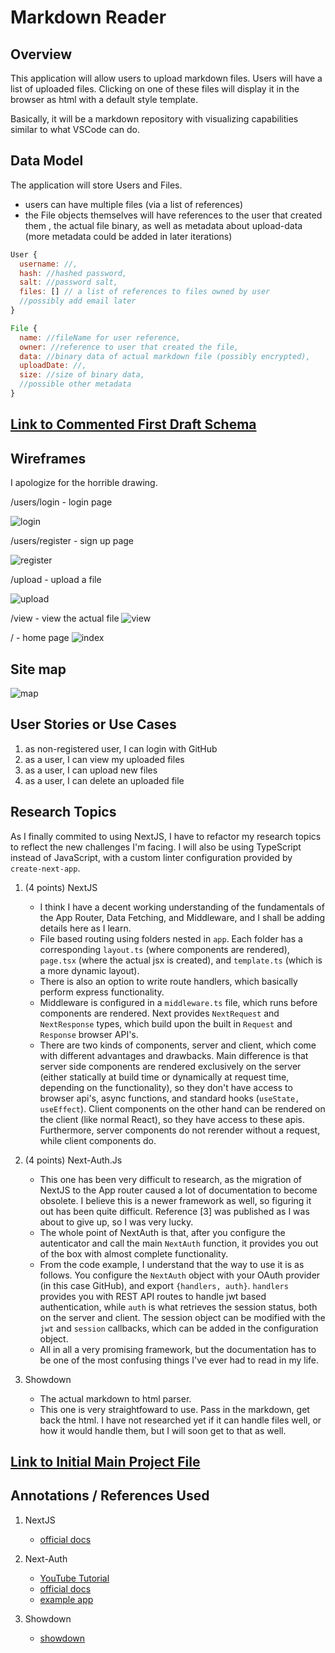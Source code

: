 # Markdown Reader

## Overview

This application will allow users to upload markdown files. Users will have 
a list of uploaded files. Clicking on one of these files will display it in the browser as html with a default style template. 

Basically, it will be a markdown repository with visualizing capabilities similar to what VSCode can do.

## Data Model
The application will store Users and Files.

* users can have multiple files (via a list of references)
* the File objects themselves will have references to the user that created them
, the actual file binary, as well as metadata about upload-data (more metadata could be added in later iterations)

```javascript
User {
  username: //,
  hash: //hashed password,
  salt: //password salt,
  files: [] // a list of references to files owned by user
  //possibly add email later
}

File {
  name: //fileName for user reference,
  owner: //reference to user that created the file,
  data: //binary data of actual markdown file (possibly encrypted),
  uploadDate: //,
  size: //size of binary data,
  //possible other metadata
}
```

## [Link to Commented First Draft Schema](db.mjs)

## Wireframes

I apologize for the horrible drawing.

/users/login - login page

![login](documentation/login.jpeg)

/users/register - sign up page

![register](documentation/register.jpeg)

/upload - upload a file

![upload](documentation/upload.jpeg)

/view - view the actual file
![view](documentation/view.jpeg)

/ - home page
![index](documentation/index.jpeg)

## Site map

![map](documentation/map.jpeg)

## User Stories or Use Cases

1. as non-registered user, I can login with GitHub
2. as a user, I can view my uploaded files
3. as a user, I can upload new files
4. as a user, I can delete an uploaded file

## Research Topics

As I finally commited to using NextJS, I have to refactor my research topics to reflect the new challenges I'm facing. I will also be using TypeScript instead of JavaScript, with a custom linter configuration provided by `create-next-app`.


1. (4 points) NextJS
    * I think I have a decent working understanding of the fundamentals of the App Router, Data Fetching, and Middleware, and I shall be adding details here as I learn.
    * File based routing using folders nested in `app`. Each folder has a corresponding `layout.ts` (where components are rendered), `page.tsx` (where the actual jsx is created), and `template.ts` (which is a more dynamic layout).
    * There is also an option to write route handlers, which basically perform express functionality.
    * Middleware is configured in a `middleware.ts` file, which runs before components are rendered. Next provides `NextRequest` and `NextResponse` types, which build upon the built in `Request` and `Response` browser API's.  
    * There are two kinds of components, server and client, which come with different advantages and drawbacks. Main difference is that server side components are rendered exclusively on the server (either statically at build time or dynamically at request time, depending on the functionality), so they don't have access to browser api's, async functions, and standard hooks (`useState, useEffect`). Client components on the other hand can be rendered on the client (like normal React), so they have access to these apis. Furthermore, server components do not rerender without a request, while client components do.  

2. (4 points) Next-Auth.Js
    * This one has been very difficult to research, as the migration of NextJS to the App router caused a lot of documentation to become obsolete. I believe this is a newer framework as well, so figuring it out has been quite difficult. Reference [3] was published as I was about to give up, so I was very lucky.
    * The whole point of NextAuth is that, after you configure the autenticator and call the main `NextAuth` function, it provides you out of the box with almost complete functionality. 
    * From the code example, I understand that the way to use it is as follows. You configure the `NextAuth` object with your OAuth provider (in this case GitHub), and export `{handlers, auth}`. `handlers` provides you with REST API routes to handle jwt based authentication, while `auth` is what retrieves the session status, both on the server and client. The session object can be modified with the `jwt` and `session` callbacks, which can be added in the configuration object.  
    * All in all a very promising framework, but the documentation has to be one of the most confusing things I've ever had to read in my life.  

3. Showdown
    * The actual markdown to html parser.
    * This one is very straightfoward to use. Pass in the markdown, get back the html. I have not researched yet if it can handle files well, or how it would handle them, but I will soon get to that as well.



## [Link to Initial Main Project File](app/page.tsx)

## Annotations / References Used
1. NextJS
    * [official docs](https://nextjs.org/docs) 

2. Next-Auth 
    * [YouTube Tutorial](https://www.youtube.com/watch?v=MNm1XhDjX1s)
    * [official docs](https://next-auth.js.org/)
    * [example app](https://github.com/nextauthjs/next-auth/blob/main/apps/examples/nextjs/components/auth-components.tsx)

3. Showdown
    * [showdown](https://github.com/showdownjs/showdown)
